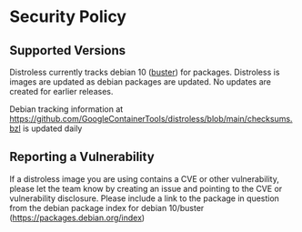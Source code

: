 # Security Policy

## Supported Versions

Distroless currently tracks debian 10 ([buster](https://packages.debian.org/buster/)) for packages. Distroless is images are updated as debian packages are updated. No updates are created for earlier releases.

Debian tracking information at https://github.com/GoogleContainerTools/distroless/blob/main/checksums.bzl is updated daily

## Reporting a Vulnerability

If a distroless image you are using contains a CVE or other vulnerability, please let the team know by creating an issue and pointing to the CVE or vulnerability disclosure. Please include a link to the package in question from the debian package index for debian 10/buster (https://packages.debian.org/index)
